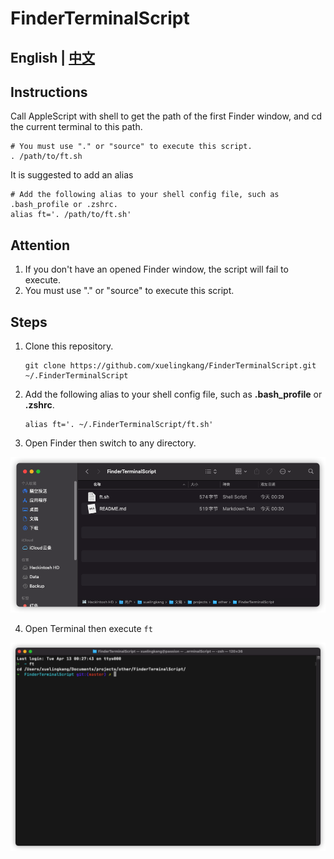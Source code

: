 # FinderTerminalScript

## English | [中文](./README.zh.md)

## Instructions

Call AppleScript with shell to get the path of the first Finder window, and cd the current terminal to this path.

```shell
# You must use "." or "source" to execute this script.
. /path/to/ft.sh
```

It is suggested to add an alias

```shell
# Add the following alias to your shell config file, such as .bash_profile or .zshrc.
alias ft='. /path/to/ft.sh'
```

## Attention

1. If you don't have an opened Finder window, the script will fail to execute.
2. You must use "." or "source" to execute this script.

## Steps

1. Clone this repository.

   ```shell
   git clone https://github.com/xuelingkang/FinderTerminalScript.git ~/.FinderTerminalScript
   ```

2. Add the following alias to your shell config file, such as **.bash_profile** or **.zshrc**.

   ```shell
   alias ft='. ~/.FinderTerminalScript/ft.sh'
   ```

3. Open Finder then switch to any directory.

![finder.png](https://raw.githubusercontent.com/xuelingkang/assets/master/FinderTerminalScript/finder.png)

4. Open Terminal then execute `ft`

![terminal.png](https://raw.githubusercontent.com/xuelingkang/assets/master/FinderTerminalScript/terminal.png)


